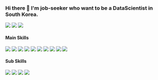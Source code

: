 
### Hi there 👋 I'm job-seeker who want to be a DataScientist in South Korea.

<p>
  <a href="https://aeda.tistory.com/" target="_blank"><img src="https://img.shields.io/badge/Blog-DD0B78?style=flat-square&logo=GitHub%20Sponsors&logoColor=white"/></a>
  <a href="mailto:92aeda@gmail.com" target="_blank"><img src="https://img.shields.io/badge/92aeda@gmail.com-EA4335?style=flat-square&logo=Gmail&logoColor=white"/></a>
  <a href="https://www.notion.so/Data-Scientist-cd3f91dd843d47d18fc6e4fcd0d861ca" target="_blank"><img src="https://img.shields.io/badge/Notion-000000?style=flat-square&logo=Notion&logoColor=white"/></a>
</p>

#### Main Skills
<p>
    <img src="https://img.shields.io/badge/-Python-000000?style=flat&logo=Python"/>
    <img src="https://img.shields.io/badge/-Tensorflow-000000?style=flat&logo=Tensorflow"/>
    <img src="https://img.shields.io/badge/-Keras-000000?style=flat&logo=Keras"/>
    <img src="https://img.shields.io/badge/-SAS-000000?style=flat&logo=SAS"/>
    <img src="https://img.shields.io/badge/-Django-000000?style=flat&logo=Django"/>
    <img src="https://img.shields.io/badge/-Scikitlearn-000000?style=flat&logo=scikitlearn"/>
    <img src="https://img.shields.io/badge/-PyTorch-000000?style=flat&logo=PyTorch"/>
    <img src="https://img.shields.io/badge/-AWS-000000?style=flat&logo=Amazon AWS"/>
    <img src="https://img.shields.io/badge/-Spark-000000?style=flat&logo=ApacheSpark"/>
    <img src="https://img.shields.io/badge/-Spark-000000?style=flat&logo=ApacheSpark"/>
</p>

#### Sub Skills
<p>
    <img src="https://img.shields.io/badge/-Slack-000000?style=flat&logo=Slack"/>
    <img src="https://img.shields.io/badge/-Notion-000000?style=flat&logo=Notion"/>
    <img src="https://img.shields.io/badge/-Tableau-000000?style=flat&logo=Tableau"/>
    <img src="https://img.shields.io/badge/-AbletonLive-000000?style=flat&logo=AbletonLive"/>
</p>




<!--
**tkasod2/tkasod2** is a ✨ _special_ ✨ repository because its `README.md` (this file) appears on your GitHub profile.

Here are some ideas to get you started:

- 🔭 I’m currently working on ...
- 🌱 I’m currently learning ...
- 👯 I’m looking to collaborate on ...
- 🤔 I’m looking for help with ...
- 💬 Ask me about ...
- 📫 How to reach me: ...
- 😄 Pronouns: ...
- ⚡ Fun fact: ...
-->
